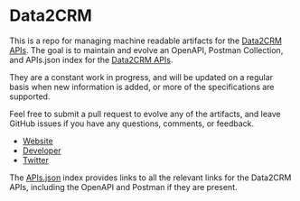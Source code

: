 # Data2CRMThis is a repo for managing machine readable artifacts for the [Data2CRM APIs](http://data2crm.com). The goal is to maintain and evolve an OpenAPI, Postman Collection, and APIs.json index for the [Data2CRM APIs](http://data2crm.com).They are a constant work in progress, and will be updated on a regular basis when new information is added, or more of the specifications are supported.Feel free to submit a pull request to evolve any of the artifacts, and leave GitHub issues if you have any questions, comments, or feedback.- [Website](http://data2crm.com)- [Developer](http://data2crm.com)- [Twitter](https://twitter.com/data2crm)The [APIs.json](https://github.com/api-evangelist/data2crm/blob/master/apis.json) index provides links to all the relevant links for the Data2CRM APIs, including the OpenAPI and Postman if they are present.